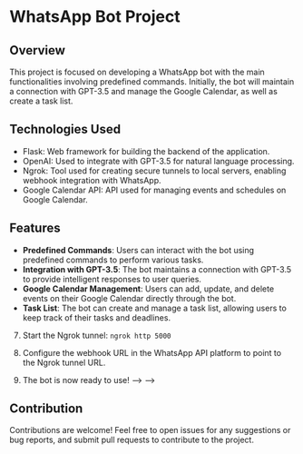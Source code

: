 # WhatsApp Bot Project

## Overview

This project is focused on developing a WhatsApp bot with the main functionalities involving predefined commands. Initially, the bot will maintain a connection with GPT-3.5 and manage the Google Calendar, as well as create a task list.

## Technologies Used

- Flask: Web framework for building the backend of the application.
- OpenAI: Used to integrate with GPT-3.5 for natural language processing.
- Ngrok: Tool used for creating secure tunnels to local servers, enabling webhook integration with WhatsApp.
- Google Calendar API: API used for managing events and schedules on Google Calendar.

## Features

- **Predefined Commands**: Users can interact with the bot using predefined commands to perform various tasks.
- **Integration with GPT-3.5**: The bot maintains a connection with GPT-3.5 to provide intelligent responses to user queries.
- **Google Calendar Management**: Users can add, update, and delete events on their Google Calendar directly through the bot.
- **Task List**: The bot can create and manage a task list, allowing users to keep track of their tasks and deadlines.

<!-- ## Setup Instructions

<!-- 1. Clone the repository: `git clone https://github.com/your_username/whatsapp-bot.git`

2. Install dependencies: `pip install -r requirements.txt`

3. Configure Ngrok for webhook integration with WhatsApp.

4. Set up authentication for Google Calendar API and obtain credentials.

5. Update the necessary configuration variables in the Flask application.

6. Run the Flask application: `python app.py`

<!-- Must be a static link -->
7. Start the Ngrok tunnel: `ngrok http 5000`

8. Configure the webhook URL in the WhatsApp API platform to point to the Ngrok tunnel URL.

9. The bot is now ready to use! --> -->

## Contribution

Contributions are welcome! Feel free to open issues for any suggestions or bug reports, and submit pull requests to contribute to the project.






 




